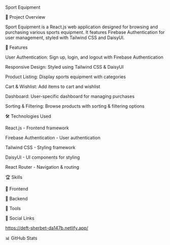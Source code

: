 Sport Equipment

📌 Project Overview

Sport Equipment is a React.js web application designed for browsing and purchasing various sports equipment. It features Firebase Authentication for user management, styled with Tailwind CSS and DaisyUI.

🚀 Features

User Authentication: Sign up, login, and logout with Firebase Authentication

Responsive Design: Styled using Tailwind CSS & DaisyUI

Product Listing: Display sports equipment with categories

Cart & Wishlist: Add items to cart and wishlist

Dashboard: User-specific dashboard for managing purchases

Sorting & Filtering: Browse products with sorting & filtering options

🛠️ Technologies Used

React.js - Frontend framework

Firebase Authentication - User authentication

Tailwind CSS - Styling framework

DaisyUI - UI components for styling

React Router - Navigation & routing

🏆 Skills

🔹 Frontend


🔹 Backend

🔹 Tools





🔗 Social Links

https://deft-sherbet-da147b.netlify.app/

📊 GitHub Stats
